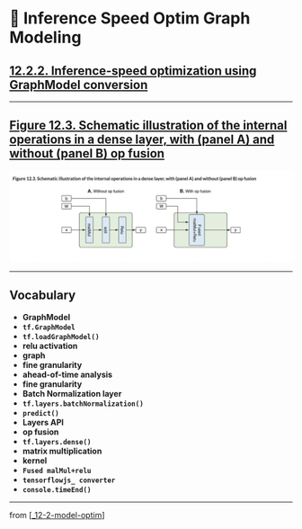 # 💊 Inference Speed Optim Graph Modeling

## [**12.2.2.** **Inference-speed optimization** using **GraphModel conversion**](https://livebook.manning.com/book/deep-learning-with-javascript/chapter-12/114)

---

## [**Figure 12.3.** Schematic illustration of the internal operations in a dense layer, with (panel A) and without (panel B) op fusion](https://livebook.manning.com/book/deep-learning-with-javascript/chapter-12/ch12fig03)

<img src="../../../assets/figures/Figure_12-3.png">

---

## **Vocabulary**

- **GraphModel**
- **`tf.GraphModel`**
- **`tf.loadGraphModel()`**
- **relu activation**
- **graph**
- **fine granularity**
- **ahead-of-time analysis**
- **fine granularity**
- **Batch Normalization layer**
- **`tf.layers.batchNormalization()`**
- **`predict()`**
- **Layers API**
- **op fusion**
- **`tf.layers.dense()`**
- **matrix multiplication**
- **kernel**
- **`Fused malMul+relu`**
- **`tensorflowjs_ converter`**
- **`console.timeEnd()`**

---

from [[_12-2-model-optim]]

[//begin]: # "Autogenerated link references for markdown compatibility"
[_12-2-model-optim]: _12-2-model-optim.md "💊 Model Optim"
[//end]: # "Autogenerated link references"
